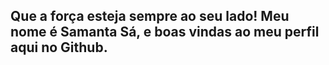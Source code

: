 ## Que a força esteja sempre ao seu lado! Meu nome é Samanta Sá, e boas vindas ao meu perfil aqui no Github.


